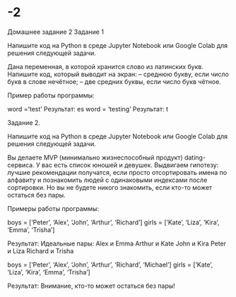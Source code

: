 # -2
Домашнее задание 2
Задание 1
 
Напишите код на Python в среде Jupyter Notebook или Google Colab для решения следующей задачи.
 
Дана переменная, в которой хранится слово из латинских букв. Напишите код, который выводит на экран:
– среднюю букву, если число букв в слове нечётное;
– две средних буквы, если число букв чётное.
 
Пример работы программы:

word =’test’ Результат: es
word = ‘testing’ Результат: t

Задание 2.
 
Напишите код на Python в среде Jupyter Notebook или Google Colab для решения следующей задачи.
 
Вы делаете MVP (минимально жизнеспособный продукт) dating-сервиса. У вас есть список юношей и девушек.
Выдвигаем гипотезу: лучшие рекомендации получатся, если просто отсортировать имена по алфавиту и познакомить людей с одинаковыми индексами после сортировки. Но вы не будете никого знакомить, если кто-то может остаться без пары.
 
Примеры работы программы:
 
boys = [‘Peter’, ‘Alex’, ‘John’, ‘Arthur’, ‘Richard’] 
girls = [‘Kate’, ‘Liza’, ‘Kira’, ‘Emma’, ‘Trisha’] 
 
Результат:
Идеальные пары:
Alex и Emma
Arthur и Kate
John и Kira
Peter и Liza
Richard и Trisha
 
boys = [‘Peter’, ‘Alex’, ‘John’, ‘Arthur’, ‘Richard’, ‘Michael’] 
girls = [‘Kate’, ‘Liza’, ‘Kira’, ‘Emma’, ‘Trisha’] 
 
Результат: Внимание, кто-то может остаться без пары!
